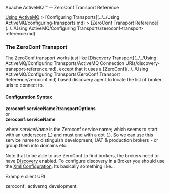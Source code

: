 Apache ActiveMQ ™ -- ZeroConf Transport Reference 

[Using ActiveMQ](../../using-activemq.md) > [Configuring Transports](../../Using ActiveMQ/configuring-transports.md) > [ZeroConf Transport Reference](../../Using ActiveMQ/Configuring Transports/zeroconf-transport-reference.md)


### The ZeroConf Transport

The ZeroConf transport works just like [Discovery Transport](../../Using ActiveMQ/Configuring Transports/ActiveMQ Connection URIs/discovery-transport-reference.md), except that it uses a [ZeroConf](../../Using ActiveMQ/Configuring Transports/ZeroConf Transport Reference/zeroconf.md) based discovery agent to locate the list of broker uris to connect to.

#### Configuration Syntax

**zeroconf:serviceName?transportOptions**  
or  
**zeroconf:serviceName**

where _serviceName_ is the Zeroconf service name; which seems to start with an underscore (_) and must end with a dot (.). So we can use this service name to distinguish development, UAT & production brokers - or group them into domains etc.

Note that to be able to use ZeroConf to find brokers, the brokers need to have [Discovery](../../Features/discovery.md) enabled. To configure discovery in a Broker you should use the [Xml Configuration](xml-Community/FAQ/configuration.md). Its basically something like...

<broker name="foo">
  <transportConnectors>
    <transportConnector name="openwire" uri="tcp://0.0.0.0:61616" discoveryUri="zeroconf:\_activemq\_development. />
  </transportConnectors>
  ...
</broker>

##### Example client URI

zeroconf:\_activemq\_development.

